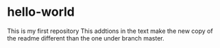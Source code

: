 # hello-world
This is my first repository
This addtions in the text make the new copy of the readme different than the one under branch master.
